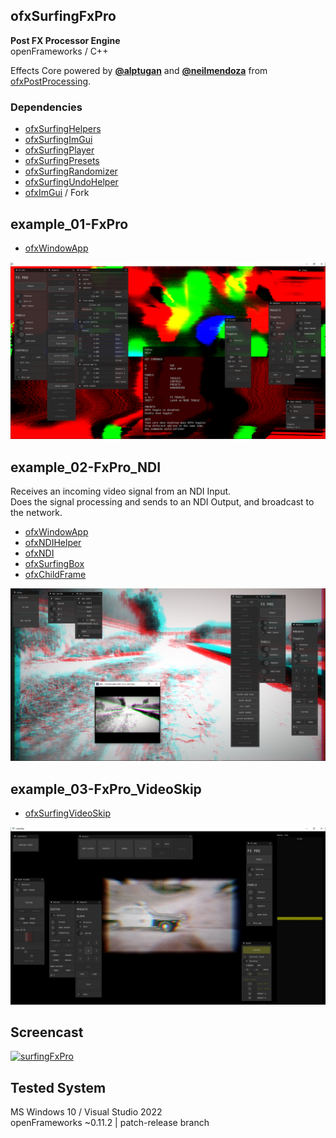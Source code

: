 ## ofxSurfingFxPro
**Post FX Processor Engine**  
openFrameworks / C++  

Effects Core powered by [**@alptugan**](https://github.com/alptugan) and [**@neilmendoza**](https://github.com/neilmendoza) from [ofxPostProcessing](https://github.com/alptugan/ofxPostProcessing).


### Dependencies

- [ofxSurfingHelpers](https://github.com/moebiussurfing/ofxSurfingHelpers)
- [ofxSurfingImGui](https://github.com/moebiussurfing/ofxSurfingImGui)
- [ofxSurfingPlayer](https://github.com/moebiussurfing/ofxSurfingPlayer)
- [ofxSurfingPresets](https://github.com/moebiussurfing/ofxSurfingPresets)
- [ofxSurfingRandomizer](https://github.com/moebiussurfing/ofxSurfingRandomizer)
- [ofxSurfingUndoHelper](https://github.com/moebiussurfing/ofxSurfingUndoHelper)
- [ofxImGui](https://github.com/Daandelange/ofxImGui/) / Fork


## example_01-FxPro
- [ofxWindowApp](https://github.com/moebiussurfing/ofxWindowApp)

![](Examples/example_01-FxPro/Capture.PNG)


## example_02-FxPro_NDI
Receives an incoming video signal from an NDI Input.  
Does the signal processing and sends to an NDI Output,
and broadcast to the network.

- [ofxWindowApp](https://github.com/moebiussurfing/ofxWindowApp)
- [ofxNDIHelper](https://github.com/moebiussurfing/ofxNDIHelper)
- [ofxNDI](https://github.com/leadedge/ofxNDI)
- [ofxSurfingBox](https://github.com/moebiussurfing/ofxSurfingBox)
- [ofxChildFrame](https://github.com/nariakiiwatani/ofxChildFrame)

![](Examples/example_02-FxPro_NDI/Capture.PNG)


## example_03-FxPro_VideoSkip
- [ofxSurfingVideoSkip](https://github.com/moebiussurfing/ofxSurfingVideoSkip)  

![](Examples/example_03-FxPro_VideoSkip/Capture.PNG)

## Screencast
[![surfingFxPro](https://youtube-md.vercel.app/45knSjIz0js/1280/720)](https://www.youtube.com/watch?v=45knSjIz0js)


## Tested System
MS Windows 10 / Visual Studio 2022  
openFrameworks ~0.11.2 | patch-release branch
